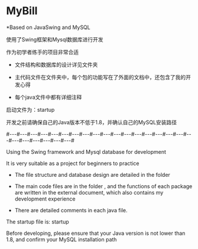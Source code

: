 # MyBill

*Based on JavaSwing and MySQL

使用了Swing框架和Mysql数据库进行开发

作为初学者练手的项目非常合适

* 文件结构和数据库的设计详见文件夹<info>
  
* 主代码文件在文件夹<src>中，每个包的功能写在了外面的<doc>文档中，还包含了我的开发心得

* 每个java文件中都有详细注释
  
启动文件为：startup
  
开发之前请确保自己的Java版本不低于1.8，并确认自己的MySQL安装路径
  
#---#---#---#---#---#---#---#---#---#---#---#---#---#---#---#---#---#---#---#---#---#---#---#---#
  
Using the Swing framework and Mysql database for development

It is very suitable as a project for beginners to practice

* The file structure and database design are detailed in the folder

* The main code files are in the folder <src>, and the functions of each package are written in the external document, 
  which also contains my development experience

* There are detailed comments in each java file. 
  
The startup file is: startup

Before developing, please ensure that your Java version is not lower than 1.8, and confirm your MySQL installation path
